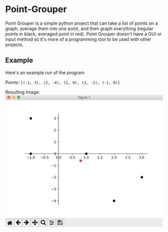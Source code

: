 # Point-Grouper
Point Grouper is a simple python project that can take a list of points on a graph, average them into one point, and then graph everything (regular points in black, averaged point in red). Point Grouper doesn't have a GUI or input method so it's more of a programming tool to be used with other projects.

## Example
Here's an example run of the program

Points: `[(-1, 3), (2, -4), (1, 0), (3, -2), (-1, 0)]`

Resulting Image:
<img src="https://github.com/GeorgeD88/Point-Grouper/blob/master/ex_graph.png?raw=true" alt="Graph output of example program run" width="500">
